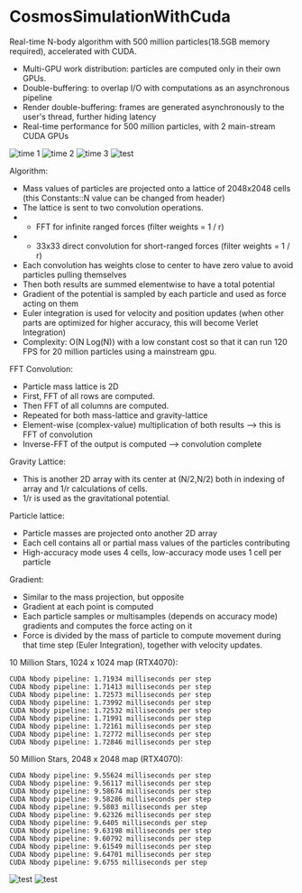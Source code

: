 # CosmosSimulationWithCuda

Real-time N-body algorithm with 500 million particles(18.5GB memory required), accelerated with CUDA.

- Multi-GPU work distribution: particles are computed only in their own GPUs.
- Double-buffering: to overlap I/O with computations as an asynchronous pipeline
- Render double-buffering: frames are generated asynchronously to the user's thread, further hiding latency
- Real-time performance for 500 million particles, with 2 main-stream CUDA GPUs

![time 1](/t1.png)
![time 2](/t2.png)
![time 3](/t3.png)
![test](/testc.png)

Algorithm: 
- Mass values of particles are projected onto a lattice of 2048x2048 cells (this Constants::N value can be changed from header)
- The lattice is sent to two convolution operations.
- - FFT for infinite ranged forces (filter weights = 1 / r)
- - 33x33 direct convolution for short-ranged forces (filter weights = 1 / r)
- Each convolution has weights close to center to have zero value to avoid particles pulling themselves
- Then both results are summed elementwise to have a total potential
- Gradient of the potential is sampled by each particle and used as force acting on them
- Euler integration is used for velocity and position updates (when other parts are optimized for higher accuracy, this will become Verlet Integration)
- Complexity: O(N Log(N)) with a low constant cost so that it can run 120 FPS for 20 million particles using a mainstream gpu.

FFT Convolution:
- Particle mass lattice is 2D
- First, FFT of all rows are computed.
- Then FFT of all columns are computed.
- Repeated for both mass-lattice and gravity-lattice
- Element-wise (complex-value) multiplication of both results --> this is FFT of convolution
- Inverse-FFT of the output is computed --> convolution complete

Gravity Lattice:
- This is another 2D array with its center at (N/2,N/2) both in indexing of array and 1/r calculations of cells.
- 1/r is used as the gravitational potential.

Particle lattice:
- Particle masses are projected onto another 2D array
- Each cell contains all or partial mass values of the particles contributing
- High-accuracy mode uses 4 cells, low-accuracy mode uses 1 cell per particle

Gradient:
- Similar to the mass projection, but opposite
- Gradient at each point is computed
- Each particle samples or multisamples (depends on accuracy mode) gradients and computes the force acting on it
- Force is divided by the mass of particle to compute movement during that time step (Euler Integration), together with velocity updates.

10 Million Stars, 1024 x 1024 map (RTX4070):
```
CUDA Nbody pipeline: 1.71934 milliseconds per step
CUDA Nbody pipeline: 1.71413 milliseconds per step
CUDA Nbody pipeline: 1.72573 milliseconds per step
CUDA Nbody pipeline: 1.73992 milliseconds per step
CUDA Nbody pipeline: 1.72532 milliseconds per step
CUDA Nbody pipeline: 1.71991 milliseconds per step
CUDA Nbody pipeline: 1.72161 milliseconds per step
CUDA Nbody pipeline: 1.72772 milliseconds per step
CUDA Nbody pipeline: 1.72846 milliseconds per step
```
50 Million Stars, 2048 x 2048 map (RTX4070):
```
CUDA Nbody pipeline: 9.55624 milliseconds per step
CUDA Nbody pipeline: 9.56117 milliseconds per step
CUDA Nbody pipeline: 9.58674 milliseconds per step
CUDA Nbody pipeline: 9.58286 milliseconds per step
CUDA Nbody pipeline: 9.5803 milliseconds per step
CUDA Nbody pipeline: 9.62326 milliseconds per step
CUDA Nbody pipeline: 9.6405 milliseconds per step
CUDA Nbody pipeline: 9.63198 milliseconds per step
CUDA Nbody pipeline: 9.60792 milliseconds per step
CUDA Nbody pipeline: 9.61549 milliseconds per step
CUDA Nbody pipeline: 9.64701 milliseconds per step
CUDA Nbody pipeline: 9.6755 milliseconds per step
```
![test](/testa.png)
![test](/testb.png)

